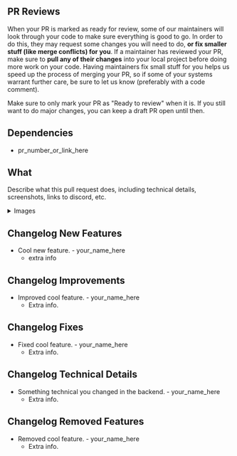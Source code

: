 <!-- remove all unused parts -->

## PR Reviews

When your PR is marked as ready for review, some of our maintainers will look through your code to make sure everything is good to go. In order to do this, they may request some changes you will need to do, **or fix smaller stuff (like merge conflicts) for you**. If a maintainer has reviewed your PR, make sure to **pull any of their changes** into your local project before doing more work on your code. Having maintainers fix small stuff for you helps us speed up the process of merging your PR, so if some of your systems warrant further care, be sure to let us know (preferably with a code comment).

Make sure to only mark your PR as "Ready to review" when it is. If you still want to do major changes, you can keep a draft PR open until then.

## Dependencies
- pr_number_or_link_here

## What
Describe what this pull request does, including technical details, screenshots, links to discord, etc.

<details>
<summary>Images</summary>

<!-- drop images here -->

</details>

## Changelog New Features
+ Cool new feature. - your_name_here
    * extra info

## Changelog Improvements
+ Improved cool feature. - your_name_here
    * Extra info.

## Changelog Fixes
+ Fixed cool feature. - your_name_here
    * Extra info.

## Changelog Technical Details
+ Something technical you changed in the backend. - your_name_here
    * Extra info.

## Changelog Removed Features
+ Removed cool feature. - your_name_here
    * Extra info.


